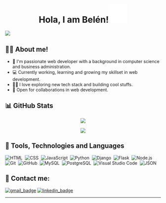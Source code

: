 
<h1 align="center"> Hola, I am Belén!<img src="https://github.com/Kathryn-Jie/Kathryn-Jie/blob/main/wave.gif" width="60px"/></h1>

![](https://komarev.com/ghpvc/?username=anabelena&color=gray&label=You+are+my+visitor+No.&style=for-the-badge&base=1010)


## 🧒🏽 About me!

- 🧠  I'm passionate  web developer with a background in computer science and business administration.
- 💻  Currently working, learning and growing my skillset in web development.
- 🫶🏻  I love exploring new tech stack and building cool stuffs.
- 🤝  Open for collaborations in web development. 

## 📊 GitHub Stats 

 <p align="center">
     <img height=200  align="center" src="https://github-readme-stats.vercel.app/api?username=anabelena&show_icons=true&theme=material-palenight&rank_icon=github"/> 
 </p>

 <p align="center">
    <img  align="center" src="https://github-readme-stats.vercel.app/api/top-langs/?username=anabelena&layout=donut&theme=material-palenight"/> 
 </p>
  

 ## 🔮 Tools, Technologies and Languages

![HTML](https://img.shields.io/badge/-HTML-05122A?style=flat&logo=HTML5)&nbsp;
![CSS](https://img.shields.io/badge/-CSS-05122A?style=flat&logo=CSS3&logoColor=1572B6)&nbsp;
![JavaScript](https://img.shields.io/badge/-JavaScript-05122A?style=flat&logo=javascript)&nbsp;
![Python](https://img.shields.io/badge/-Python-05122A?style=flat&logo=python)&nbsp;
![Django](https://img.shields.io/badge/-Django-05122A?style=flat&logo=django&logoColor=092E20)&nbsp;
![Flask](https://img.shields.io/badge/-Flask-05122A?style=flat&logo=flask)&nbsp;
![Node.js](https://img.shields.io/badge/-Node.js-05122A?style=flat&logo=node.js&logoColor=339933)&nbsp;
![Git](https://img.shields.io/badge/-Git-05122A?style=flat&logo=git)&nbsp;
![GitHub](https://img.shields.io/badge/-GitHub-05122A?style=flat&logo=github)&nbsp;
![MySQL](https://img.shields.io/badge/-MySQL-05122A?style=flat&logo=mysql&logoColor=4479A1)&nbsp;
![PostgreSQL](https://img.shields.io/badge/-PostgreSQL-05122A?style=flat&logo=postgresql&logoColor=336791)&nbsp;
![Visual Studio Code](https://img.shields.io/badge/-Visual%20Studio%20Code-05122A?style=flat&logo=visual-studio-code&logoColor=007ACC)&nbsp;
![JSON](https://img.shields.io/badge/-JSON-05122A?style=flat&logo=json&logoColor=000000)&nbsp;

## 📧 Contact me:

[![gmail_badge]](mailto:anabelen.aristah@gmail.com) [![linkedin_badge]][linkedin] 

<!-- profile links -->
[github_profile]: https://github.com/anabelena "Github Profile"
[linkedin]: https://linkedin.com/in/belenarista "Linkedin Profile"

<!-- badges -->
[gmail_badge]: https://img.shields.io/badge/-anabelen.aristah%40gmail.com-red?style=flat-square&logo=Gmail&logoColor=white&link=mailto:anabelen.aristah@gmail.com
[linkedin_badge]: https://img.shields.io/badge/-Linkedin-blue?style=flat-square&logo=linkedin&logoColor=white&link=https://www.linkedin.com/in/belenarista
-----
